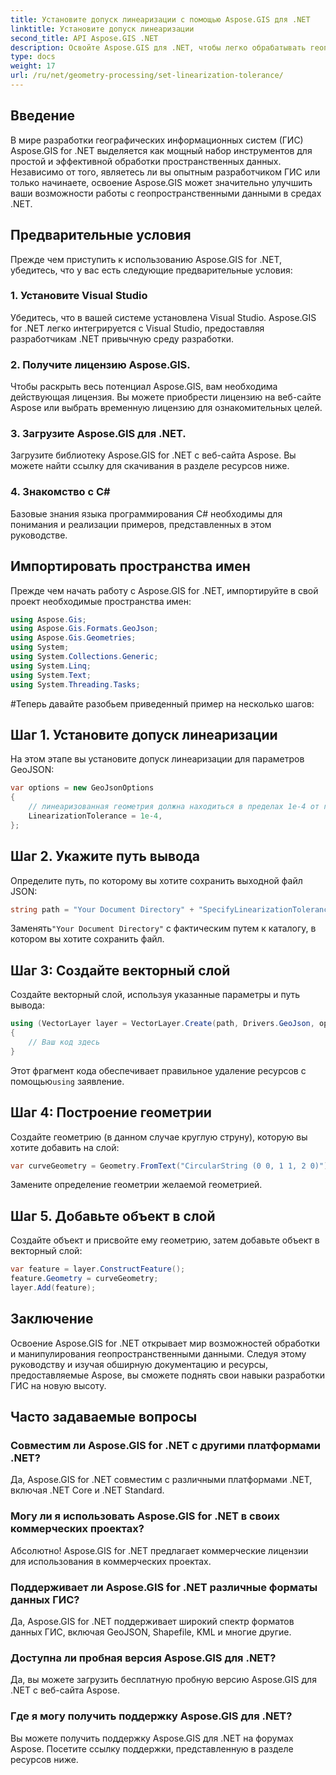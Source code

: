 ```yaml
---
title: Установите допуск линеаризации с помощью Aspose.GIS для .NET
linktitle: Установите допуск линеаризации
second_title: API Aspose.GIS .NET
description: Освойте Aspose.GIS для .NET, чтобы легко обрабатывать геопространственные данные. Следуйте этому пошаговому руководству и раскройте весь потенциал разработки ГИС в .NET.
type: docs
weight: 17
url: /ru/net/geometry-processing/set-linearization-tolerance/
---
```

## Введение
В мире разработки географических информационных систем (ГИС) Aspose.GIS for .NET выделяется как мощный набор инструментов для простой и эффективной обработки пространственных данных. Независимо от того, являетесь ли вы опытным разработчиком ГИС или только начинаете, освоение Aspose.GIS может значительно улучшить ваши возможности работы с геопространственными данными в средах .NET.
## Предварительные условия
Прежде чем приступить к использованию Aspose.GIS for .NET, убедитесь, что у вас есть следующие предварительные условия:
### 1. Установите Visual Studio
Убедитесь, что в вашей системе установлена Visual Studio. Aspose.GIS for .NET легко интегрируется с Visual Studio, предоставляя разработчикам .NET привычную среду разработки.
### 2. Получите лицензию Aspose.GIS.
Чтобы раскрыть весь потенциал Aspose.GIS, вам необходима действующая лицензия. Вы можете приобрести лицензию на веб-сайте Aspose или выбрать временную лицензию для ознакомительных целей.
### 3. Загрузите Aspose.GIS для .NET.
Загрузите библиотеку Aspose.GIS for .NET с веб-сайта Aspose. Вы можете найти ссылку для скачивания в разделе ресурсов ниже.
### 4. Знакомство с C#
Базовые знания языка программирования C# необходимы для понимания и реализации примеров, представленных в этом руководстве.

## Импортировать пространства имен
Прежде чем начать работу с Aspose.GIS for .NET, импортируйте в свой проект необходимые пространства имен:
```csharp
using Aspose.Gis;
using Aspose.Gis.Formats.GeoJson;
using Aspose.Gis.Geometries;
using System;
using System.Collections.Generic;
using System.Linq;
using System.Text;
using System.Threading.Tasks;
```
#Теперь давайте разобьем приведенный пример на несколько шагов:
## Шаг 1. Установите допуск линеаризации
На этом этапе вы установите допуск линеаризации для параметров GeoJSON:
```csharp
var options = new GeoJsonOptions
{
    // линеаризованная геометрия должна находиться в пределах 1e-4 от геометрии кривой
    LinearizationTolerance = 1e-4,
};
```
## Шаг 2. Укажите путь вывода
Определите путь, по которому вы хотите сохранить выходной файл JSON:
```csharp
string path = "Your Document Directory" + "SpecifyLinearizationTolerance_out.json";
```
 Заменять`"Your Document Directory"` с фактическим путем к каталогу, в котором вы хотите сохранить файл.
## Шаг 3: Создайте векторный слой
Создайте векторный слой, используя указанные параметры и путь вывода:
```csharp
using (VectorLayer layer = VectorLayer.Create(path, Drivers.GeoJson, options))
{
    // Ваш код здесь
}
```
 Этот фрагмент кода обеспечивает правильное удаление ресурсов с помощью`using` заявление.
## Шаг 4: Построение геометрии
Создайте геометрию (в данном случае круглую струну), которую вы хотите добавить на слой:
```csharp
var curveGeometry = Geometry.FromText("CircularString (0 0, 1 1, 2 0)");
```
Замените определение геометрии желаемой геометрией.
## Шаг 5. Добавьте объект в слой
Создайте объект и присвойте ему геометрию, затем добавьте объект в векторный слой:
```csharp
var feature = layer.ConstructFeature();
feature.Geometry = curveGeometry;
layer.Add(feature);
```

## Заключение
Освоение Aspose.GIS for .NET открывает мир возможностей обработки и манипулирования геопространственными данными. Следуя этому руководству и изучая обширную документацию и ресурсы, предоставляемые Aspose, вы сможете поднять свои навыки разработки ГИС на новую высоту.
## Часто задаваемые вопросы
### Совместим ли Aspose.GIS for .NET с другими платформами .NET?
Да, Aspose.GIS for .NET совместим с различными платформами .NET, включая .NET Core и .NET Standard.
### Могу ли я использовать Aspose.GIS for .NET в своих коммерческих проектах?
Абсолютно! Aspose.GIS for .NET предлагает коммерческие лицензии для использования в коммерческих проектах.
### Поддерживает ли Aspose.GIS for .NET различные форматы данных ГИС?
Да, Aspose.GIS for .NET поддерживает широкий спектр форматов данных ГИС, включая GeoJSON, Shapefile, KML и многие другие.
### Доступна ли пробная версия Aspose.GIS для .NET?
Да, вы можете загрузить бесплатную пробную версию Aspose.GIS для .NET с веб-сайта Aspose.
### Где я могу получить поддержку Aspose.GIS для .NET?
Вы можете получить поддержку Aspose.GIS для .NET на форумах Aspose. Посетите ссылку поддержки, представленную в разделе ресурсов ниже.